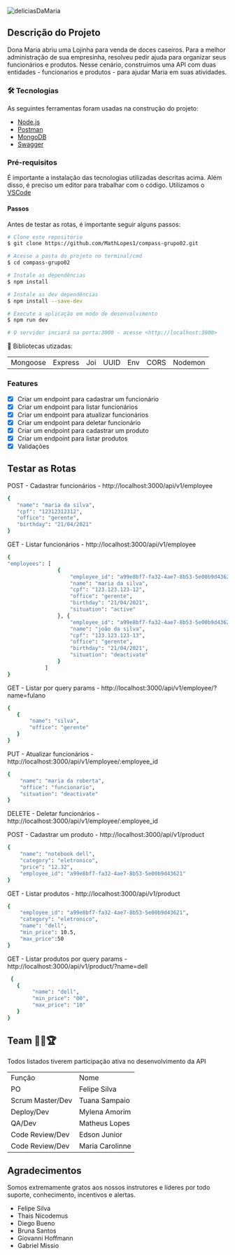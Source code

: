 ![deliciasDaMaria](https://user-images.githubusercontent.com/63256085/150689737-60513bc0-8df8-46c1-b89d-69b0cbab21c9.png)



## Descrição do Projeto
Dona Maria abriu uma Lojinha para venda de doces caseiros. Para a melhor administração de sua empresinha, resolveu pedir ajuda para organizar seus funcionários e produtos. Nesse cenário, construimos uma API com duas entidades - funcionarios e produtos - para ajudar Maria em suas atividades.  

### 🛠 Tecnologias
As seguintes ferramentas foram usadas na construção do projeto:

- [Node.js](https://nodejs.org/en/)
- [Postman](https://www.postman.com/)
- [MongoDB](https://www.mongodb.com/)
- [Swagger](https://swagger.io/)

### Pré-requisitos
É importante a instalação das tecnologias utilizadas descritas acima. Além disso, é preciso um editor para trabalhar com o código. Utilizamos o [VSCode](https://code.visualstudio.com/)

#### Passos
Antes de testar as rotas, é importante seguir alguns passos:

```bash
# Clone este repositório
$ git clone https://github.com/MathLopes1/compass-grupo02.git

# Acesse a pasta do projeto no terminal/cmd
$ cd compass-grupo02

# Instale as dependências
$ npm install

# Instale as dev dependências
$ npm install --save-dev

# Execute a aplicação em modo de desenvolvimento
$ npm run dev

# O servidor inciará na porta:3000 - acesse <http://localhost:3000>
```
:file_folder: Bibliotecas utizadas:
<table>
  <tr>
    <td>Mongoose</td>
    <td>Express</td>
    <td>Joi</td>
    <td>UUID</td>
    <td>Env</td>
    <td>CORS</td>
    <td>Nodemon</td>    
  </tr>
</table>

### Features

- [x] Criar um endpoint para cadastrar um funcionário
- [x] Criar um endpoint para listar funcionários
- [x] Criar um endpoint para atualizar funcionários
- [x] Criar um endpoint para deletar funcionário
- [x] Criar um endpoint para cadastrar um produto
- [x] Criar um endpoint para listar produtos
- [x] Validações
 
 ## Testar as Rotas

POST - Cadastrar funcionários - http://localhost:3000/api/v1/employee
 ```bash
{
    "name": "maria da silva",
    "cpf": "12312312312",
    "office": "gerente",
    "birthday": "21/04/2021"
}
 ```
GET - Listar funcionários - http://localhost:3000/api/v1/employee
```bash
{
"employees": [
                {
                    "employee_id": "a99e8bf7-fa32-4ae7-8b53-5e00b9d43621",
                    "name": "maria da silva",
                    "cpf": "123.123.123-12",
                    "office": "gerente",
                    "birthday": "21/04/2021",
                    "situation": "active"
                }, {
                    "employee_id": "a99e8bf7-fa32-4ae7-8b53-5e00b9d43622",
                    "name": "joão da silva",
                    "cpf": "123.123.123-13",
                    "office": "gerente",
                    "birthday": "21/04/2021",
                    "situation": "deactivate"
                }
            ]
}


```
GET - Listar por query params - http://localhost:3000/api/v1/employee/?name=fulano
 ```bash
 {
    {
        "name": "silva",
        "office": "gerente"
    }
}
 ```
PUT - Atualizar funcionários - http://localhost:3000/api/v1/employee/:employee_id
```bash
{
    "name": "maria da roberta",
    "office": "funcionario",
    "situation": "deactivate"
}
```
DELETE - Deletar funcionários - http://localhost:3000/api/v1/employee/:employee_id

POST - Cadastrar um produto - http://localhost:3000/api/v1/product
```bash
{
    "name": "notebook dell",
    "category": "eletronico",
    "price": "12.32",
    "employee_id": "a99e8bf7-fa32-4ae7-8b53-5e00b9d43621"
}
```
GET - Listar produtos - http://localhost:3000/api/v1/product
```bash
{
    "employee_id": "a99e8bf7-fa32-4ae7-8b53-5e00b9d43621",
    "category": "eletronico",
    "name": "dell",
    "min_price": 10.5,
    "max_price":50
}
```
GET - Listar produtos por query params - http://localhost:3000/api/v1/product/?name=dell
```bash
 {
   {
        "name": "dell",
        "min_price": "00",
        "max_price": "10"
   }
}
```
## Team :man_technologist::trophy:	
Todos listados tiverem participação ativa no desenvolvimento da API
<table>
    <tr>
        <td>Função</td>
        <td>Nome</td>
    </tr>
    <tr>
        <td>PO</td>
        <td>Felipe Silva</td>
    </tr>
    <tr>
        <td>Scrum Master/Dev</td>
        <td>Tuana Sampaio</td>
    </tr>
    <tr>
        <td>Deploy/Dev</td>
        <td>Mylena Amorim</td>
    </tr> 
    <tr>
        <td>QA/Dev</td>
        <td>Matheus Lopes</td>
    </tr>     
    <tr>
        <td>Code Review/Dev</td>
        <td>Edson Junior</td>
    </tr>     
    <tr>
        <td>Code Review/Dev</td>
        <td>Maria Carolinne</td>
    </tr>        
</table>

## Agradecimentos
Somos extremamente gratos aos nossos instrutores e líderes por todo suporte, conhecimento, incentivos e alertas.

* Felipe Silva
* Thais Nicodemus
* Diego Bueno
* Bruna Santos
* Giovanni Hoffmann
* Gabriel Missio 
